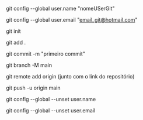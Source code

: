 git config --global user.name "nomeUSerGit"


git config --global user.email "email_git@hotmail.com"


git init 


git add . 


git commit -m "primeiro commit"


git branch -M main 


git remote add origin (junto com o link do repositório) 


git push -u origin main 


git config --global --unset user.name


git config --global --unset user.email
